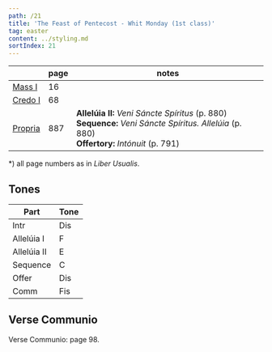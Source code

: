 ```yaml
---
path: /21
title: 'The Feast of Pentecost - Whit Monday (1st class)'
tag: easter
content: ../styling.md
sortIndex: 21
---
```


|   | page | notes   |
|---|---|---|
| [Mass I](/pdf/i.pdf) | 16 ||
| [Credo I](/pdf/credo-i.pdf) | 68 ||
| [Propria](/pdf/pentecost-whit-monday.pdf)  | 887 | **Allelúia II:** _Veni Sáncte Spíritus_ (p. 880)<br>**Sequence:** *Veni Sáncte Spíritus. Allelúia* (p. 880)<br>**Offertory:** *Intónuit* (p. 791) |

*) all page numbers as in _Liber Usualis_.

## Tones

| Part  | Tone |
|---|---|
| Intr | Dis |
| Allelúia I | F |
| Allelúia II | E |
| Sequence | C |
| Offer | Dis |
| Comm | Fis |

## Verse Communio
Verse Communio: page 98.
